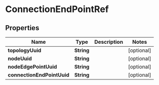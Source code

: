 
# ConnectionEndPointRef

## Properties
Name | Type | Description | Notes
------------ | ------------- | ------------- | -------------
**topologyUuid** | **String** |  |  [optional]
**nodeUuid** | **String** |  |  [optional]
**nodeEdgePointUuid** | **String** |  |  [optional]
**connectionEndPointUuid** | **String** |  |  [optional]



